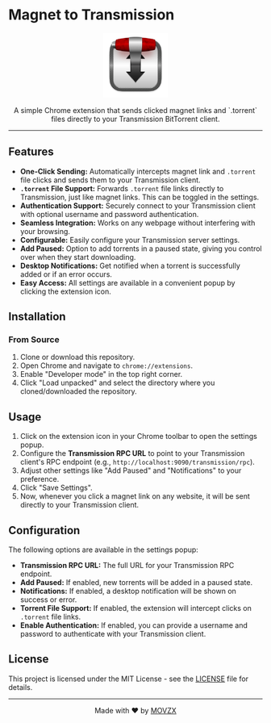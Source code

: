# Magnet to Transmission

<p align="center">
  <img src="icon.png" alt="Magnet to Transmission Icon" width="128">
</p>

<p align="center">
  A simple Chrome extension that sends clicked magnet links and `.torrent` files directly to your Transmission BitTorrent client.
</p>

---

## Features

-   **One-Click Sending:** Automatically intercepts magnet link and `.torrent` file clicks and sends them to your Transmission client.
-   **`.torrent` File Support:** Forwards `.torrent` file links directly to Transmission, just like magnet links. This can be toggled in the settings.
-   **Authentication Support:** Securely connect to your Transmission client with optional username and password authentication.
-   **Seamless Integration:** Works on any webpage without interfering with your browsing.
-   **Configurable:** Easily configure your Transmission server settings.
-   **Add Paused:** Option to add torrents in a paused state, giving you control over when they start downloading.
-   **Desktop Notifications:** Get notified when a torrent is successfully added or if an error occurs.
-   **Easy Access:** All settings are available in a convenient popup by clicking the extension icon.

## Installation

### From Source

1.  Clone or download this repository.
2.  Open Chrome and navigate to `chrome://extensions`.
3.  Enable "Developer mode" in the top right corner.
4.  Click "Load unpacked" and select the directory where you cloned/downloaded the repository.

## Usage

1.  Click on the extension icon in your Chrome toolbar to open the settings popup.
2.  Configure the **Transmission RPC URL** to point to your Transmission client's RPC endpoint (e.g., `http://localhost:9090/transmission/rpc`).
3.  Adjust other settings like "Add Paused" and "Notifications" to your preference.
4.  Click "Save Settings".
5.  Now, whenever you click a magnet link on any website, it will be sent directly to your Transmission client.

## Configuration

The following options are available in the settings popup:

-   **Transmission RPC URL:** The full URL for your Transmission RPC endpoint.
-   **Add Paused:** If enabled, new torrents will be added in a paused state.
-   **Notifications:** If enabled, a desktop notification will be shown on success or error.
-   **Torrent File Support:** If enabled, the extension will intercept clicks on `.torrent` file links.
-   **Enable Authentication:** If enabled, you can provide a username and password to authenticate with your Transmission client.

## License

This project is licensed under the MIT License - see the [LICENSE](LICENSE) file for details.

---

<p align="center">
  Made with ❤️ by <a href="https://github.com/MOVZX">MOVZX</a>
</p>
